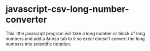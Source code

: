 # javascript-csv-long-number-converter
This little javascript program will take a long number or block of long numbers and add a &amp;nbsp tab to it so excel doesn't convert the long numbers into scientific notation.
